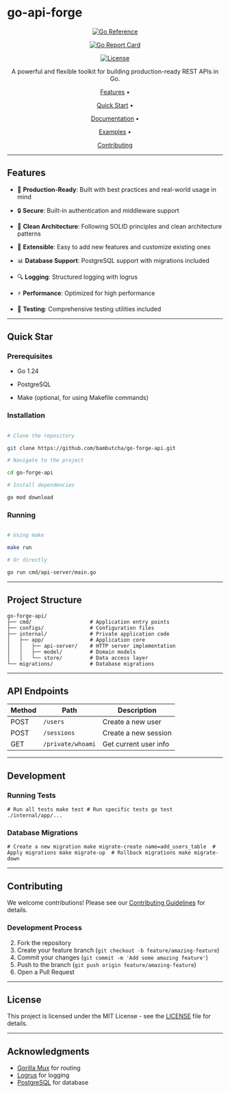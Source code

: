 # go-api-forge

  

<div align="center">

  

[![Go Reference](https://pkg.go.dev/badge/github.com/bambutcha/go-forge-api.svg)](https://pkg.go.dev/github.com/bambutcha/go-forge-api)

[![Go Report Card](https://goreportcard.com/badge/github.com/bambutcha/go-forge-api)](https://goreportcard.com/report/github.com/bambutcha/go-forge-api)

[![License](https://img.shields.io/github/license/bambutcha/go-forge-api)](https://github.com/bambutcha/go-forge-api/blob/main/LICENSE)

  

A powerful and flexible toolkit for building production-ready REST APIs in Go.

  

[Features](#features) •

[Quick Start](#quick-start) •

[Documentation](#documentation) •

[Examples](#examples) •

[Contributing](#contributing)

  

</div>

---

## Features

- 🚀 **Production-Ready**: Built with best practices and real-world usage in mind

- 🔒 **Secure**: Built-in authentication and middleware support

- 📝 **Clean Architecture**: Following SOLID principles and clean architecture patterns

- 🔌 **Extensible**: Easy to add new features and customize existing ones

- 📊 **Database Support**: PostgreSQL support with migrations included

- 🔍 **Logging**: Structured logging with logrus

- ⚡ **Performance**: Optimized for high performance

- 🧪 **Testing**: Comprehensive testing utilities included

---

## Quick Star 

### Prerequisites

- Go 1.24

- PostgreSQL

- Make (optional, for using Makefile commands)

### Installation

```bash

# Clone the repository

git clone https://github.com/bambutcha/go-forge-api.git

# Navigate to the project

cd go-forge-api

# Install dependencies

go mod download

```

### Running

```bash

# Using make

make run

# Or directly

go run cmd/api-server/main.go

```

---

## Project Structure

```
go-forge-api/
├── cmd/                   # Application entry points
├── configs/               # Configuration files
├── internal/              # Private application code
│   ├── app/               # Application core
│   │   ├── api-server/    # HTTP server implementation
│   │   ├── model/         # Domain models
│   │   └── store/         # Data access layer
└── migrations/            # Database migrations
```

---

## API Endpoints

| Method | Path              | Description           |
| ------ | ----------------- | --------------------- |
| POST   | `/users`          | Create a new user     |
| POST   | `/sessions`       | Create a new session  |
| GET    | `/private/whoami` | Get current user info |

---

## Development

### Running Tests

`# Run all tests make test # Run specific tests go test ./internal/app/...`

### Database Migrations

`# Create a new migration make migrate-create name=add_users_table  # Apply migrations make migrate-up  # Rollback migrations make migrate-down`

---

## Contributing

We welcome contributions! Please see our [Contributing Guidelines](https://github.com/BinaryBenefactors/obscura-project/blob/master/docs/CONTRIBUTING.md) for details.

### Development Process

2. Fork the repository
3. Create your feature branch (`git checkout -b feature/amazing-feature`)
4. Commit your changes (`git commit -m 'Add some amazing feature'`)
5. Push to the branch (`git push origin feature/amazing-feature`)
6. Open a Pull Request

---

## License

This project is licensed under the MIT License - see the [LICENSE](LICENSE) file for details.

---

## Acknowledgments

- [Gorilla Mux](https://github.com/gorilla/mux) for routing
- [Logrus](https://github.com/sirupsen/logrus) for logging
- [PostgreSQL](https://www.postgresql.org/) for database